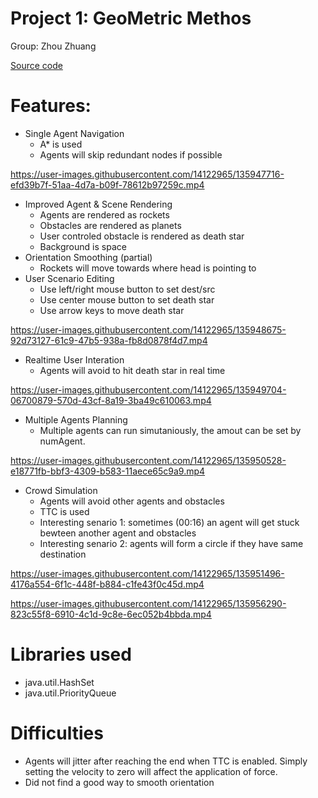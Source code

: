 # Project 1: GeoMetric Methos
Group: Zhou Zhuang

[Source code](Proj1_Test)
# Features:
- Single Agent Navigation
  - A* is used
  - Agents will skip redundant nodes if possible

https://user-images.githubusercontent.com/14122965/135947716-efd39b7f-51aa-4d7a-b09f-78612b97259c.mp4

- Improved Agent & Scene Rendering
  - Agents are rendered as rockets
  - Obstacles are rendered as planets
  - User controled obstacle is rendered as death star
  - Background is space
- Orientation Smoothing (partial)
  - Rockets will move towards where head is pointing to
- User Scenario Editing
  - Use left/right mouse button to set dest/src
  - Use center mouse button to set death star
  - Use arrow keys to move death star

https://user-images.githubusercontent.com/14122965/135948675-92d73127-61c9-47b5-938a-fb8d0878f4d7.mp4

- Realtime User Interation
  - Agents will avoid to hit death star in real time

https://user-images.githubusercontent.com/14122965/135949704-06700879-570d-43cf-8a19-3ba49c610063.mp4

- Multiple Agents Planning
  - Multiple agents can run simutaniously, the amout can be set by numAgent.

https://user-images.githubusercontent.com/14122965/135950528-e18771fb-bbf3-4309-b583-11aece65c9a9.mp4

- Crowd Simulation
  - Agents will avoid other agents and obstacles
  - TTC is used
  - Interesting senario 1: sometimes (00:16) an agent will get stuck bewteen another agent and obstacles
  - Interesting senario 2: agents will form a circle if they have same destination

https://user-images.githubusercontent.com/14122965/135951496-4176a554-6f1c-448f-b884-c1fe43f0c45d.mp4

https://user-images.githubusercontent.com/14122965/135956290-823c55f8-6910-4c1d-9c8e-6ec052b4bbda.mp4

# Libraries used
- java.util.HashSet
- java.util.PriorityQueue

# Difficulties
- Agents will jitter after reaching the end when TTC is enabled. Simply setting the velocity to zero will affect the application of force.
- Did not find a good way to smooth orientation
